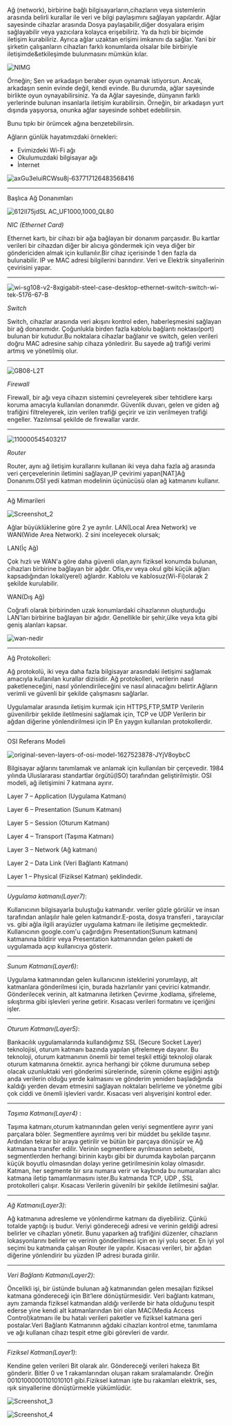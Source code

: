 Ağ (network), birbirine bağlı bilgisayarların,cihazların veya sistemlerin arasında belirli kurallar ile veri ve bilgi paylaşımını sağlayan yapılardır. Ağlar sayesinde cihazlar arasında
Dosya paylaşabilir,diğer dosyalara erişim sağlayabilir veya yazıcılara kolayca erişebiliriz. Ya da hızlı bir biçimde iletişim kurabiliriz. 
Ayrıca ağlar uzaktan erişimi imkanını da sağlar. Yani bir şirketin çalışanların cihazları farklı konumlarda olsalar bile birbiriyle iletişimde&etkileşimde bulunmasını mümkün kılar.

![NIMG](https://github.com/cakuge/network-baslangic/assets/93228791/a986c4a4-ecb2-4c1c-a852-01f98698916d)


Örneğin;
Sen ve arkadaşın beraber oyun oynamak istiyorsun. Ancak, arkadaşın senin evinde değil, kendi evinde. Bu durumda, ağlar sayesinde birlikte oyun oynayabilirsiniz. Ya da Ağlar sayesinde, dünyanın farklı yerlerinde bulunan insanlarla iletişim kurabilirsin. Örneğin, bir arkadaşın yurt dışında yaşıyorsa, onunka ağlar sayesinde sohbet edebilirsin.

Bunu tıpkı bir örümcek ağına benzetebilirsin.


Ağların günlük hayatımızdaki örnekleri:

* Evimizdeki Wi-Fi ağı
* Okulumuzdaki bilgisayar ağı
* İnternet
  
![axGu3eluiRCWsu8j-637717126483568416](https://github.com/cakuge/network-baslangic/assets/93228791/287ab534-f1ef-47ef-b264-d25c44e2e906) 


-------------------------------------------------------------------------------------------

Başlıca Ağ Donanımları

![612II75jdSL _AC_UF1000,1000_QL80_](https://github.com/cakuge/network-baslangic/assets/93228791/91976bb2-ab19-4f90-b22e-301fcd7c6070)

*NIC (Ethernet Card)*

Ethernet kartı, bir cihazı bir ağa bağlayan bir donanım parçasıdır. Bu kartlar verileri bir cihazdan diğer bir alıcıya göndermek için veya diğer bir göndericiden almak için kullanılır.Bir cihaz içerisinde 1 den fazla da bulunabilir. IP ve MAC adresi bilgilerini barındırır. Veri ve Elektrik sinyallerinin çevirisini yapar.

-------------------------------------------------------------------------------------------
![wi-sg108-v2-8xgigabit-steel-case-desktop-ethernet-switch-switch-wi-tek-5176-67-B](https://github.com/cakuge/network-baslangic/assets/93228791/855d68e8-7511-44d8-85b8-07ea34d2cd0d)


*Switch*

Switch, cihazlar arasında veri akışını kontrol eden, haberleşmesini sağlayan bir ağ donanımıdır. Çoğunlukla birden fazla
kablolu bağlantı noktası(port) bulunan bir kutudur.Bu noktalara cihazlar bağlanır ve switch, gelen verileri doğru MAC adresine sahip cihaza yönledirir. Bu sayede ağ trafiği verimi artmış ve yönetilmiş olur.

-------------------------------------------------------------------------------------------
![GB08-L2T](https://github.com/cakuge/network-baslangic/assets/93228791/cf023813-af81-4209-9417-c5d0bd6c43bc)

*Firewall*

Firewall, bir ağı veya cihazın sistemini çevreleyerek siber tehtidlere karşı koruma amacıyla kullanılan donanımdır. Güvenlik duvarı, gelen ve giden ağ trafiğini filtreleyerek, izin verilen trafiği geçirir ve izin verilmeyen trafiği engeller. Yazılımsal şekilde de firewallar vardır.

-------------------------------------------------------------------------------------------
![110000545403217](https://github.com/cakuge/network-baslangic/assets/93228791/071402f9-adf5-435a-8fc1-619f7fb11bfa)

*Router*

Router, aynı ağ iletişim kurallarını kullanan iki veya daha fazla ağ arasında veri çerçevelerinin iletimini sağlayan,IP çevirimi yapan[NAT]Ağ Donanımı.OSI yedi katman
modelinin üçünücüsü olan ağ katmanını kullanır.


--------------------------------------------------------------------------------------------

Ağ Mimarileri

![Screenshot_2](https://github.com/cakuge/network-baslangic/assets/93228791/06f1dfbe-822b-4d74-b424-7b2c33f7e36c)


Ağlar büyüklüklerine göre 2 ye ayrılır.
LAN(Local Area Network) ve WAN(Wide Area Network). 2 sini inceleyecek olursak;

LAN(İç Ağ)

Çok hızlı ve WAN'a göre daha güvenli olan,aynı fiziksel konumda bulunan, cihazları birbirine bağlayan bir ağdır. Ofis,ev veya okul gibi küçük ağları kapsadığından lokal(yerel) ağlardır. Kablolu ve kablosuz(Wi-Fi)olarak 2 şekilde kurulabilir.


WAN(Dış Ağ)

Coğrafi olarak birbirinden uzak konumlardaki cihazlarının oluşturduğu LAN'ları birbirine bağlayan bir ağıdır. Genellikle bir şehir,ülke veya kıta gibi geniş alanları kapsar. 

![wan-nedir](https://github.com/cakuge/network-baslangic/assets/93228791/8334e5ee-6935-452c-9ea9-c3d096d9253a)

----------------------------------------------------------------------------------------------

Ağ Protokolleri:

Ağ protokolü, iki veya daha fazla bilgisayar arasındaki iletişimi sağlamak amacıyla kullanılan kurallar dizisidir. Ağ protokolleri, verilerin nasıl paketleneceğini, nasıl yönlendirileceğini ve nasıl alınacağını belirtir.Ağların verimli ve güvenli bir şekilde çalışmasını sağlarlar.

Uygulamalar arasında iletişim kurmak için HTTPS,FTP,SMTP
Verilerin güvenilirbir şekilde iletilmesini sağlamak için, TCP ve UDP
Verilerin bir ağdan diğerine yönlendirilmesi için IP 
En yaygın kullanılan protokollerdir.

-------------------------------------------------------------------------------------------------

OSI Referans Modeli


![original-seven-layers-of-osi-model-1627523878-JYjV8oybcC](https://github.com/cakuge/network-baslangic/assets/93228791/275b1160-b40c-479e-971c-26bbacc3058c)

Bilgisayar ağlarını tanımlamak ve anlamak için kullanılan bir çerçevedir. 1984 yılında Uluslararası standartlar örgütü(ISO) tarafından geliştirilmiştir. OSI modeli,
ağ iletişimini 7 katmana ayırır.

Layer 7 – Application  (Uygulama Katmanı)

Layer 6 – Presentation  (Sunum Katmanı)

Layer 5 – Session  (Oturum Katmanı)

Layer 4 – Transport  (Taşıma Katmanı)

Layer 3 – Network  (Ağ katmanı)

Layer 2 – Data Link  (Veri Bağlantı Katmanı)

Layer 1 – Physical  (Fiziksel Katman) şeklindedir.

-------------------------------------------------------------------------------------------------


*Uygulama katmanı(Layer7)*: 

Kullanıcının bilgisayarla buluştuğu katmandır. veriler gözle görülür ve insan tarafından anlaşılır hale gelen katmandır.E-posta,
dosya transferi , tarayıcılar vs. gibi ağla ilgili arayüzler uygulama katmanı ile iletişime geçmektedir.
Kullanıcının google.com'u çağırdığını Presentation(Sunum katmanı) katmanına bildirir veya Presentation katmanından gelen paketi de uygulamada açıp kullanıcıya gösterir.

-------------------------------------------------------------------------------------------------

*Sunum Katmanı(Layer6)*: 

Uygulama katmanından gelen kullanıcının isteklerini yorumlayıp, alt katmanlara gönderilmesi için, burada hazırlanılır yani çevirici katmandır. Gönderilecek verinin, alt katmanına iletirken Çevirme ,kodlama, şifreleme, sıkıştırma gibi işlevleri yerine getirir. Kısacası verileri formatını ve içeriğini işler.

-------------------------------------------------------------------------------------------------

*Oturum Katmanı(Layer5)*: 

Bankacılık uygulamalarında kullandığımız SSL (Secure Socket Layer) teknolojisi, oturum katmanı bazında yapılan şifrelemeye dayanır. Bu teknoloji, oturum katmanının önemli bir temel teşkil ettiği teknoloji olarak oturum katmanına örnektir. ayrıca herhangi bir çökme durumuna sebep olacak uzunluktaki veri gönderimi sürelerinde, sürenin çökme eşiğini aştığı anda verilerin olduğu yerde kalmasını ve gönderim yeniden başladığında kaldığı yerden devam etmesini sağlayan noktaları belirleme ve yönetme
gibi çok ciddi ve önemli işlevleri vardır. Kısacası veri alışverişini kontrol eder.

-------------------------------------------------------------------------------------------------

*Taşıma Katmanı(Layer4)* : 

Taşıma katmanı,oturum katmanından gelen veriyi segmentlere ayırır yani parçalara böler. Segmentlere ayırılmış veri bir müddet bu şekilde taşınır. Ardından tekrar bir araya getirilir ve bütün bir parçaya dönüşür ve Ağ katmanına transfer edilir.
Verinin segmentlere ayrılmasının sebebi, segmentlerden herhangi birinin  kaybı gibi bir durumda kaybolan parçanın küçük boyutlu olmasından dolayı yerine getirilmesinin kolay olmasıdır. Katman, her segmente bir sıra numara verir ve kaybında bu numaraları alıcı katmana iletip tamamlanmasını ister.Bu katmanda TCP, UDP , SSL protokolleri çalışır. Kısacası Verilerin güvenilri bir şekilde iletilmesini sağlar.

-------------------------------------------------------------------------------------------------

*Ağ Katmanı(Layer3)*: 

Ağ katmanına adresleme ve yönlendirme katmanı da diyebiliriz. Çünkü totalde yaptığı iş budur. Veriyi göndereceği adresi ve verinin geldiği adresi belirler ve cihazları yönetir. Bunu yaparken ağ trafiğini düzenler, cihazların lokasyonlarını belirler ve verinin gönderilmesi için en iyi yolu seçer. En iyi yol seçimi bu katmanda çalışan Router ile yapılır. Kısacası verileri, bir ağdan diğerine yönlendirir bu yüzden IP adresi burada girilir.

-------------------------------------------------------------------------------------------------

*Veri Bağlantı Katmanı(Layer2)*: 

Öncelikli işi, bir üstünde bulunan ağ katmanından gelen mesajları fiziksel katmana göndereceği için Bit’lere dönüştürmesidir.
Veri bağlantı katmanı, aynı zamanda fiziksel katmandan aldığı verilerde bir hata olduğunu tespit ederse yine kendi alt katmanlarından biri olan MAC(Media Access Control)katmanı ile bu hatalı verileri paketler ve fiziksel katmana geri postalar.Veri Bağlantı Katmanının ağdaki cihazları kontrol etme, tanımlama ve ağı kullanan cihazı tespit etme gibi görevleri de vardır.

-------------------------------------------------------------------------------------------------

*Fiziksel Katman(Layer1)*: 

Kendine gelen verileri Bit olarak alır. Göndereceği verileri hakeza Bit gönderir. Bitler 0 ve 1 rakamlarından oluşan rakam sıralamalarıdır. Öreğin 00101000001101010101 gibi.Fiziksel katman işte bu rakamları elektrik, ses, ışık sinyallerine dönüştürmekle yükümlüdür.

![Screenshot_3](https://github.com/cakuge/network-baslangic/assets/93228791/17c278f7-9736-4c7c-9824-e433c9665248)

![Screenshot_4](https://github.com/cakuge/network-baslangic/assets/93228791/c45b57c3-7225-41c6-a9ab-755187528c9c)


